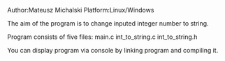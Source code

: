 Author:Mateusz Michalski
Platform:Linux/Windows

The aim of the program is to change inputed integer number to string. 

Program consists of five files:
main.c
int_to_string.c
int_to_string.h

You can display program via console by linking program and compiling it.


